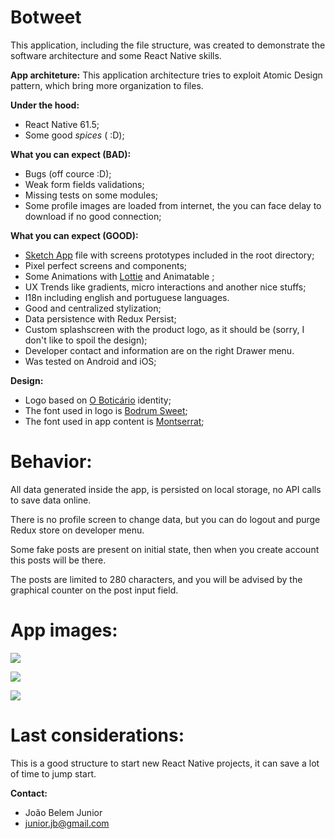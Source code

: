 # Botweet

This application, including the file structure, was created to demonstrate the software architecture and some React Native skills.

**App architeture:**
This application architecture tries to exploit Atomic Design pattern, which bring more organization to files.

**Under the hood:**
- React Native 61.5;
- Some good *spices* ( :D);

**What you can expect (BAD):**
- Bugs (off cource :D);
- Weak form fields validations;
- Missing tests on some modules;
- Some profile images are loaded from internet, the you can face delay to download if no good connection;


**What you can expect (GOOD):**
- [Sketch App](https://www.sketch.com/ "Sketch") file with screens prototypes included in the root directory;
- Pixel perfect screens and components;
- Some Animations with [Lottie](https://airbnb.io/lottie/#/ "Lottie") and Animatable ;
- UX Trends like gradients, micro interactions and another nice stuffs;
- I18n including english and portuguese languages.
- Good and centralized stylization;
- Data persistence with Redux Persist;
- Custom splashscreen with the product logo, as it should be (sorry, I don't like to spoil the design);
- Developer contact and information are on the right Drawer menu.
- Was tested on Android and iOS;

**Design:**
- Logo based on [O Boticário](https://www.boticario.com.br/ "O Boticário") identity;
- The font used in logo is [Bodrum Sweet](https://www.myfonts.com/fonts/buyukselcom/bodrum-sweet/ "Bodrum Sweet");
- The font used in app content is [Montserrat](https://fonts.google.com/specimen/Montserrat "Montserrat");

# Behavior:
All data generated inside the app, is persisted on local storage, no API calls to save data online.

There is no profile screen to change data, but you can do logout and purge Redux store on developer menu.

Some fake posts are present on initial state, then when you create account this posts will be there.

The posts are limited to 280 characters, and you will be advised by the graphical counter on the post input field.

# App images:
![](https://imgur.com/V0wQdme.png)

![](https://i.imgur.com/95ih0XL.png)

![](https://imgur.com/VzLAV4H.png)

# Last considerations:
 This is a good structure to start new React Native projects, it can save a lot of time to jump start.

**Contact:**
- João Belem Junior
- junior.jb@gmail.com

